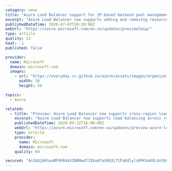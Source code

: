 ```yaml
---
category: news
title: "Azure Load Balancer support for IP-based backend pool management is in preview"
excerpt: "Azure Load Balancer now supports adding and removing resources from a backend pool via an IPv4 or IPv6 addresses and virtual network ID. This will enable you to easily manage the containers, virtual machines, and virtual machine scale sets associated with their load balancer. It will also allow IP addresses"
publishedDateTime: 2020-07-07T20:30:06Z
webUrl: "https://azure.microsoft.com/en-us/updates/previewlbip/"
type: article
quality: 13
heat: -1
published: false

provider:
  name: Microsoft
  domain: microsoft.com
  images:
    - url: "https://everyday-cc.github.io/azure/assets/images/organizations/microsoft.com-50x50.jpg"
      width: 50
      height: 50

topics:
  - Azure

related:
  - title: "Preview: Azure Load Balancer now supports cross-region load balancing"
    excerpt: "Azure Load Balancer now supports load balancing across regions based on health and latency."
    publishedDateTime: 2020-09-22T16:00:00Z
    webUrl: "https://azure.microsoft.com/en-us/updates/preview-azure-load-balancer-now-supports-crossregion-load-balancing/"
    type: article
    provider:
      name: Microsoft
      domain: microsoft.com
    quality: 84

secured: "4n1bUjbKtwuMPXhR4kXZN0Mwd7JI6uH7atRb3LTtPa8dlylsRPKSoKXL4xYb9DdLy+sjJHmsRJF+ZOrt4o7ucI6/QCFFHoxovyExAvD1EQ0XZAOgTBxP4h/7Uu+h2BTiBr8STlnvYNqTfBVSXdIdpC4e/Qm5ZsbXSle0yaUOPFPS6mNTbT89yBVHSoWIHuaccoNm67G9kEtlAcZBELocMoWdlAsI4Nig3V77CkJ6E1hSr6VUJrnj+a+C/Bt3sz+JDHW3Hnb4tFV82gIADUVWJdhTd4xLhghr3m0lWCsKS6G+OPWFg6lhJ9e6uY9SduSgM1iU+GRkOcD47+J6tKy3bw==;DommKuLrDNxMiyWaLYg02g=="
---
```


